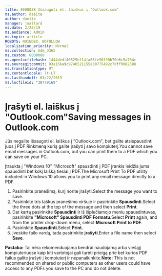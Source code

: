 ```yaml
---
title: 8000088 Išsaugoti el. laiškus į "Outlook.com"
ms.author: daeite
author: daeite
manager: joallard
ms.date: 2/28/19
ms.audience: Admin
ms.topic: article
ROBOTS: NOINDEX, NOFOLLOW
localization_priority: Normal
ms.collection: Adm_O365
ms.custom: 8000088
ms.openlocfilehash: 1444dedf40529bf14fa65fe90f98b70e6c5a784c
ms.sourcegitcommit: 03a156a9c9740521155a30775492c7dff0982588
ms.translationtype: MT
ms.contentlocale: lt-LT
ms.lasthandoff: 03/22/2019
ms.locfileid: "30779169"
---
```

# <a name="saving-messages-in-outlookcom"></a><span data-ttu-id="be4db-102">Įrašyti el. laiškus į "Outlook.com"</span><span class="sxs-lookup"><span data-stu-id="be4db-102">Saving messages in Outlook.com</span></span>

<span data-ttu-id="be4db-103">Jūs negalite išsaugoti el. laiškus į "Outlook.com", bet galite atsispausdinti juos į PDF Rinkmeną kurią galite įrašyti į savo kompiuterį.</span><span class="sxs-lookup"><span data-stu-id="be4db-103">You cannot save email messages in Outlook.com, but you can print them to a PDF which you can save on your PC.</span></span>

<span data-ttu-id="be4db-104">Įtraukta į "Windows 10" "Microsoft" spausdinti į PDF įrankis leidžia jums spausdinti bet kokį laišką tiesiai į PDF.</span><span class="sxs-lookup"><span data-stu-id="be4db-104">The Microsoft Print To PDF utility included in Windows 10 allows you to print any email message directly to a PDF.</span></span>

1. <span data-ttu-id="be4db-105">Pasirinkite pranešimą, kurį norite įrašyti.</span><span class="sxs-lookup"><span data-stu-id="be4db-105">Select the message you want to save.</span></span>
2. <span data-ttu-id="be4db-106">Pasirinkite tris taškus pranešimo viršuje ir pasirinkite **Spausdinti**.</span><span class="sxs-lookup"><span data-stu-id="be4db-106">Select the three dots at the top of the message and then select **Print**.</span></span>
3. <span data-ttu-id="be4db-107">Dar kartą pasirinkite **Spausdinti** ir iš išplečiamojo meniu spausdintuvas, pasirinkite **"Microsoft" Spausdinti PDF Formatu**.</span><span class="sxs-lookup"><span data-stu-id="be4db-107">Select **Print** again, and from the printer drop-down menu, select **Microsoft Print to PDF**.</span></span>
4. <span data-ttu-id="be4db-108">Pasirinkite **Spausdinti**.</span><span class="sxs-lookup"><span data-stu-id="be4db-108">Select **Print**.</span></span>
5. <span data-ttu-id="be4db-109">Įveskite failo vardą, tada pasirinkite **įrašyti**.</span><span class="sxs-lookup"><span data-stu-id="be4db-109">Enter a file name then select **Save**.</span></span>

<span data-ttu-id="be4db-110">**Pastaba:** Tai nėra rekomenduojama bendrai naudojamą arba viešąjį kompiuteriuose kaip kiti vartotojai gali turėti prieigą prie bet kurios PDF failus galite įrašyti į kompiuterį ir nepanaikinkite.</span><span class="sxs-lookup"><span data-stu-id="be4db-110">**Note:** This is not recommended on shared or public computers as other users could have access to any PDFs you save to the PC and do not delete.</span></span>